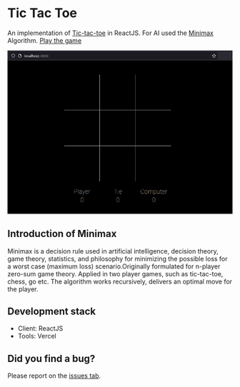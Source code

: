 # Tic Tac Toe

An implementation of [Tic-tac-toe](https://en.wikipedia.org/wiki/Tic-tac-toe) in ReactJS. For AI used the [Minimax](https://en.wikipedia.org/wiki/Minimax) Algorithm. [Play the game](https://tic-tac-toe-woad-nu.vercel.app)

<img src="https://raw.githubusercontent.com/Vlad1999/tic-tac-toe/main/game.png" width="800" height="auto" alt="Tic-tac-toe game screenshots">

## Introduction of Minimax

<p width="800">Minimax is a decision rule used in artificial intelligence, decision theory, game theory, statistics, and philosophy for minimizing the possible loss for a worst case (maximum loss) scenario.Originally formulated for n-player zero-sum game theory. Applied in two player games, such as tic-tac-toe, chess, go etc. The algorithm works recursively, delivers an optimal move for the player. </p>

## Development stack
- Client: ReactJS
- Tools: Vercel

## Did you find a bug?

Please report on the [issues tab](https://github.com/Vlad1999/tic-tac-toe/issues).
